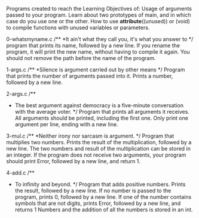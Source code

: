 Programs created to reach the Learning Objectives of:
Usage of arguments passed to your program.
Learn about two prototypes of main, and in which case do you use one or the other.
How to use __attribute__((unused)) or (void) to compile functions with unused variables or parameters.

0-whatsmyname.c
/**
*It ain't what they call you, it's what you answer to
*/
program that prints its name, followed by a new line.
If you rename the program, it will print the new name, without having to compile it again.
You should not remove the path before the name of the program.

1-args.c
/**
*Silence is argument carried out by other means
*/
Program that prints the number of arguments passed into it.
Prints a number, followed by a new line.

2-args.c
/**
* The best argument against democracy is a five-minute conversation with the average voter.
*/
Program that prints all arguments it receives.
All arguments should be printed, including the first one.
Only print one argument per line, ending with a new line.

3-mul.c
/**
*Neither irony nor sarcasm is argument.
*/
Program that multiplies two numbers.
Prints the result of the multiplication, followed by a new line.
The two numbers and result of the multiplication can be stored in an integer.
If the program does not receive two arguments, your program should print Error, followed by a new line, and return 1.

4-add.c
/**
* To infinity and beyond.
*/
Program that adds positive numbers.
Prints the result, followed by a new line.
If no number is passed to the program, prints 0, followed by a new line.
If one of the number contains symbols that are not digits, prints Error, followed by a new line, and returns 1
Numbers and the addition of all the numbers is stored in an int.
